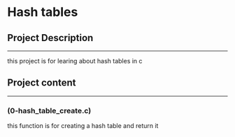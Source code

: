 # Hash tables
## Project Description
-------------
this project is for learing about hash tables in c

## Project content
------------
### (0-hash_table_create.c)
this function is for creating a hash table and return it
